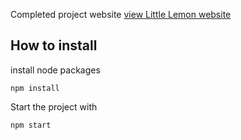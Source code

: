 Completed project website
[view Little Lemon website](https://little-lemon-eight-psi.vercel.app/)

## **How to install**
install node packages

    npm install

Start the project with

    npm start